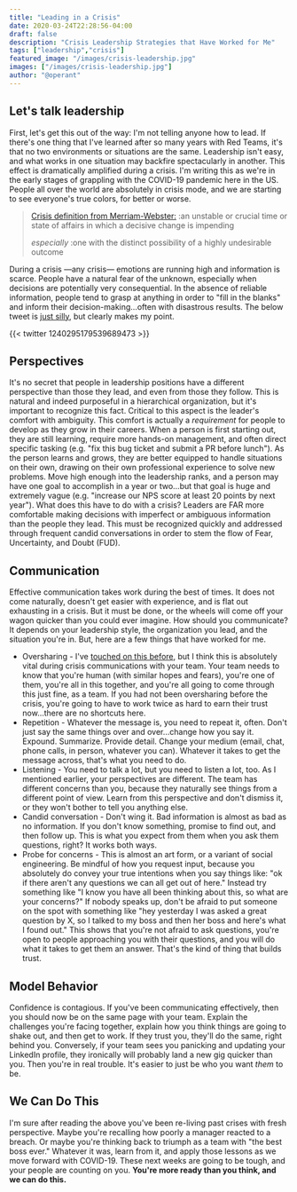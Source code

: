 ```yaml
---
title: "Leading in a Crisis"
date: 2020-03-24T22:28:56-04:00
draft: false
description: "Crisis Leadership Strategies that Have Worked for Me"
tags: ["leadership","crisis"]
featured_image: "/images/crisis-leadership.jpg"
images: ["/images/crisis-leadership.jpg"]
author: "@operant"
---
```

## Let's talk leadership

First, let's get this out of the way: I'm not telling anyone how to lead. If there's one thing that I've learned after so many years with Red Teams, it's that no two environments or situations are the same. Leadership isn't easy, and what works in one situation may backfire spectacularly in another. This effect is dramatically amplified during a crisis. I'm writing this as we're in the early stages of grappling with the COVID-19 pandemic here in the US. People all over the world are absolutely in crisis mode, and we are starting to see everyone's true colors, for better or worse.

> [Crisis definition from Merriam-Webster:](https://www.merriam-webster.com/dictionary/crisis)
> :an unstable or crucial time or state of affairs in which a decisive change is impending
>
> _especially_ :one with the distinct possibility of a highly undesirable outcome

During a crisis —any crisis— emotions are running high and information is scarce. People have a natural fear of the unknown, especially when decisions are potentially very consequential.  In the absence of reliable information, people tend to grasp at anything in order to "fill in the blanks" and inform their decision-making…often with disastrous results. The below tweet is [just silly](https://www.popularmechanics.com/military/weapons/a31905004/army-tank-train-transport/), but clearly makes my point.

{{< twitter 1240295179539689473 >}}

## Perspectives

It's no secret that people in leadership positions have a different perspective than those they lead, and even from those they follow. This is natural and indeed purposeful in a hierarchical organization, but it's important to recognize this fact.  Critical to this aspect is the leader's comfort with ambiguity.  This comfort is actually a _requirement_ for people to develop as they grow in their careers. When a person is first starting out, they are still learning, require more hands-on management, and often direct specific tasking (e.g. "fix this bug ticket and submit a PR before lunch"). As the person learns and grows, they are better equipped to handle situations on their own, drawing on their own professional experience to solve new problems. Move high enough into the leadership ranks, and a person may have one goal to accomplish in a year or two…but that goal is huge and extremely vague (e.g. "increase our NPS score at least 20 points by next year"). What does this have to do with a crisis? Leaders are FAR more comfortable making decisions with imperfect or ambiguous information than the people they lead.  This must be recognized quickly and addressed through frequent candid conversations in order to stem the flow of Fear, Uncertainty, and Doubt (FUD).

## Communication

Effective communication takes work during the best of times. It does not come naturally, doesn't get easier with experience, and is flat out exhausting in a crisis. But it must be done, or the wheels will come off your wagon quicker than you could ever imagine. How should you communicate? It depends on your leadership style, the organization you lead, and the situation you're in. But, here are a few things that have worked for me.

* Oversharing - I've [touched on this before](https://techblog.operant.io/2020/so-youre-going-to-manage-remotely/), but I think this is absolutely vital during crisis communications with your team. Your team needs to know that you're human (with similar hopes and fears), you're one of them, you're all in this together, and you're all going to come through this just fine, as a team. If you had not been oversharing before the crisis, you're going to have to work twice as hard to earn their trust now…there are no shortcuts here.
* Repetition - Whatever the message is, you need to repeat it, often. Don't just say the same things over and over…change how you say it. Expound. Summarize. Provide detail. Change your medium (email, chat, phone calls, in person, whatever you can). Whatever it takes to get the message across, that's what you need to do.
* Listening - You need to talk a lot, but you need to listen a lot, too. As I mentioned earlier, your perspectives are different. The team has different concerns than you, because they naturally see things from a different point of view. Learn from this perspective and don't dismiss it, or they won't bother to tell you anything else.
* Candid conversation - Don't wing it. Bad information is almost as bad as no information. If you don't know something, promise to find out, and then follow up. This is what you expect from them when you ask them questions, right? It works both ways.
* Probe for concerns - This is almost an art form, or a variant of social engineering. Be mindful of how you request input, because you absolutely do convey your true intentions when you say things like: "ok if there aren't any questions we can all get out of here." Instead try something like "I know you have all been thinking about this, so what are your concerns?" If nobody speaks up, don't be afraid to put someone on the spot with something like "hey yesterday I was asked a great question by X, so I talked to my boss and then her boss and here's what I found out." This shows that you're not afraid to ask questions, you're open to people approaching you with their questions, and you will do what it takes to get them an answer. That's the kind of thing that builds trust.

## Model Behavior

Confidence is contagious. If you've been communicating effectively, then you should now be on the same page with your team. Explain the challenges you're facing together, explain how you think things are going to shake out, and then get to work. If they trust you, they'll do the same, right behind you. Conversely, if your team sees you panicking and updating your LinkedIn profile, they ironically will probably land a new gig quicker than you. Then you're in real trouble. It's easier to just be who you want _them_ to be.

## We Can Do This

I'm sure after reading the above you've been re-living past crises with fresh perspective. Maybe you're recalling how poorly a manager reacted to a breach. Or maybe you're thinking back to triumph as a team with "the best boss ever." Whatever it was, learn from it, and apply those lessons as we move forward with COVID-19. These next weeks are going to be tough, and your people are counting on you. **You're more ready than you think, and we can do this.**
